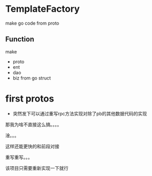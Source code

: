 # TemplateFactory

make go code from proto

## Function

make

- proto
- ent
- dao
- biz
  from go struct

# first protos
+ 突然发下可以通过重写rpc方法实现对除了pb的其他数据代码的实现

那我为啥不直接这么搞。。。。

淦。。。

这样还能更快的和前段对接

重写重写。。。

该项目只需要重新实现一下就行